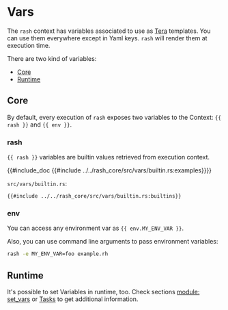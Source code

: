 # Vars <!-- omit in toc -->

The `rash` context has variables associated to use as [Tera](https://tera.netlify.app/) templates.
You can use them everywhere except in Yaml keys. `rash` will render them at execution time.

There are two kind of variables:

- [Core](#core)
- [Runtime](#runtime)

## Core

By default, every execution of `rash` exposes two variables to the Context: `{{ rash }}` and `{{ env }}`.

### rash <!-- omit in toc -->

`{{ rash }}` variables are builtin values retrieved from execution context.

{{#include_doc {{#include ../../rash_core/src/vars/builtin.rs:examples}}}}

`src/vars/builtin.rs`:

```rust,no_run,noplaypen
{{#include ../../rash_core/src/vars/builtin.rs:builtins}}
```

### env <!-- omit in toc -->

You can access any environment var as `{{ env.MY_ENV_VAR }}`.

Also, you can use command line arguments to pass environment variables:

```bash
rash -e MY_ENV_VAR=foo example.rh
```

## Runtime

It's possible to set Variables in runtime, too. Check sections [module: set_vars](./set_vars.html) or
[Tasks](./tasks.html) to get additional information.
